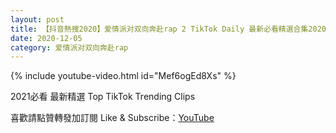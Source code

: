 ```yaml
---
layout: post
title: 【抖音熱搜2020】爱情派对双向奔赴rap 2 TikTok Daily 最新必看精選合集2020 12 05
date: 2020-12-05
category: 爱情派对双向奔赴rap
---
```


{% include youtube-video.html id="Mef6ogEd8Xs" %}

2021必看 最新精選 Top TikTok Trending Clips

喜歡請點贊轉發加訂閱 Like & Subscribe：[YouTube](https://www.youtube.com/channel/UCAoR7VcanIPd04uEq_GIylA/videos)

